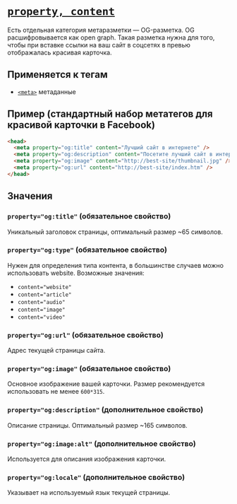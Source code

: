 # [`property, content`](../index.md)

Есть отдельная категория метаразметки — OG-разметка. OG расшифровывается как open graph. Такая разметка нужна для того, чтобы при вставке ссылки на ваш сайт в соцсетях в превью отображалась красивая карточка.

## Применяется к тегам

- [`<meta>`](../Tags/meta.md) метаданные

## Пример (cтандартный набор метатегов для красивой карточки в Facebook)

```html
<head>
  <meta property="og:title" content="Лучший сайт в интернете" />
  <meta property="og:description" content="Посетите лучший сайт в интернете и познайте тщетность бытия" />
  <meta property="og:image" content="http://best-site/thumbnail.jpg" />
  <meta property="og:url" content="http://best-site/index.htm" />
</head>
```

## Значения

### `property="og:title"` (обязательное свойство)

Уникальный заголовок страницы, оптимальный размер ~65 символов.

### `property="og:type"` (обязательное свойство)

Нужен для определения типа контента, в большинстве случаев можно использовать website. Возможные значения:

- `content="website"`
- `content="article"`
- `content="audio"`
- `content="image"`
- `content="video"`

### `property="og:url"` (обязательное свойство)

Адрес текущей страницы сайта.

### `property="og:image"` (обязательное свойство)

Основное изображение вашей карточки. Размер рекомендуется использовать не менее `600*315`.

### `property="og:description"` (дополнительное свойство)

Описание страницы. Оптимальный размер ~165 символов.

### `property="og:image:alt"` (дополнительное свойство)

Используется для описания изображения карточки.

### `property="og:locale"` (дополнительное свойство)

Указывает на используемый язык текущей страницы.
